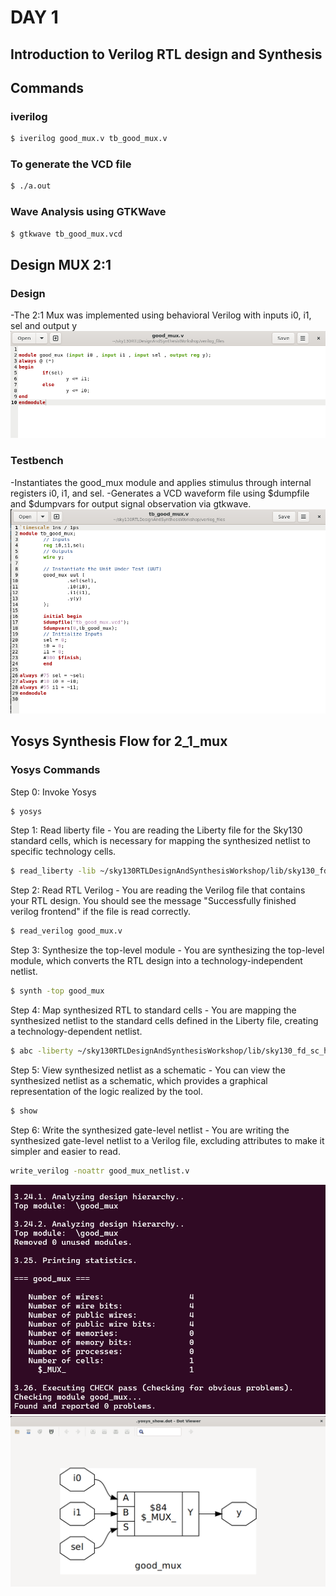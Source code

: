 
#  DAY 1

## Introduction to Verilog RTL design and Synthesis

## Commands
### iverilog
```bash
$ iverilog good_mux.v tb_good_mux.v
```
### To generate the VCD file 
```bash
$ ./a.out
```
### Wave Analysis using GTKWave
```bash
$ gtkwave tb_good_mux.vcd
```

## Design MUX 2:1 

### Design
-The 2:1 Mux was implemented using behavioral Verilog with inputs i0, i1, sel and output y
![2*1-MUX-Verilog](images/mux_2_1_verilog.png)

### Testbench 
-Instantiates the good_mux module and applies stimulus through internal registers i0, i1, and sel.
-Generates a VCD waveform file using $dumpfile and $dumpvars for output signal observation via gtkwave.
![2*1-MUX-Testbench](images/mux_2_1_tb.png)

## Yosys Synthesis Flow for 2_1_mux
### Yosys Commands
Step 0: Invoke Yosys
```bash
$ yosys
```
Step 1: Read liberty file - You are reading the Liberty file for the Sky130 standard cells, which is necessary for mapping the synthesized netlist to specific technology cells.

```bash
$ read_liberty -lib ~/sky130RTLDesignAndSynthesisWorkshop/lib/sky130_fd_sc_hd__tt_025C_1v80.lib
```
Step 2: Read RTL Verilog - You are reading the Verilog file that contains your RTL design. You should see the message "Successfully finished verilog frontend" if the file is read correctly.
```bash
$ read_verilog good_mux.v
```
Step 3: Synthesize the top-level module - You are synthesizing the top-level module, which converts the RTL design into a technology-independent netlist.
```bash
$ synth -top good_mux
```
Step 4: Map synthesized RTL to standard cells - You are mapping the synthesized netlist to the standard cells defined in the Liberty file, creating a technology-dependent netlist.
```bash
$ abc -liberty ~/sky130RTLDesignAndSynthesisWorkshop/lib/sky130_fd_sc_hd__tt_025C_1v80.lib
```
Step 5: View synthesized netlist as a schematic - You can view the synthesized netlist as a schematic, which provides a graphical representation of the logic realized by the tool.
```bash
$ show
```
Step 6: Write the synthesized gate-level netlist - You are writing the synthesized gate-level netlist to a Verilog file, excluding attributes to make it simpler and easier to read.
```bash
write_verilog -noattr good_mux_netlist.v
```
![Cells](images/2_1_MUX.png)
![2*1 MUX Design](images/2_1_MUX_design.png)